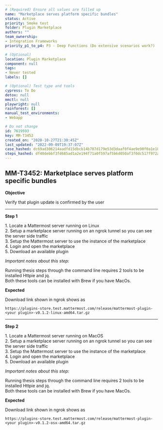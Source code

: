 ```yaml
---
# (Required) Ensure all values are filled up
name: "Marketplace serves platform specific bundles"
status: Active
priority: Smoke test
folder: Plugin Marketplace
authors: ""
team_ownership: 
- Integration Frameworks
priority_p1_to_p4: P3 - Deep Functions (Do extensive scenarios work?)

# (Optional)
location: Plugin Marketplace
component: null
tags: 
- Never tested
labels: []

# (Optional) Test type and tools
cypress: To Do
detox: null
mmctl: null
playwright: null
rainforest: []
manual_test_environments: 
- Webapp

# Do not change
id: 7619593
key: MM-T3452
created_on: "2020-10-27T21:30:45Z"
last_updated: "2022-09-09T19:37:07Z"
case_hashed: dc69ad306214aadfd15dbcb14b707d179e53d3daaf0f4ae9e90f0a1e1820d74fa3bdc92a0a65eb9b59440f93f3a5b1ee
steps_hashed: df40debbf3fd685ad1a2e194f71a0f597af5b6d050af3f0dc517f972ab77889a827a5f02d968111507e7943a09627a36
---
```


<!-- (Auto-generated) Based on frontmatter's "key" and "name" -->

## MM-T3452: Marketplace serves platform specific bundles

**Objective**

Verify that plugin update is confirmed by the user

---

**Step 1**

1\. Locate a Mattermost server running on Linux\
2\. Setup a marketplace server running on an ngrok tunnel so you can see the server side traffic\
3\. Setup the Mattermost server to use the instance of the marketplace\
4\. Login and open the marketplace\
5\. Download an available plugin

_Important notes about this step:_

Running thesis steps through the command line requires 2 tools to be installed Httpie and jq.\
Both these tools can be installed with Brew if you have MacOs.

**Expected**

Download link shown in ngrok shows as

```
https://plugins-store.test.mattermost.com/release/mattermost-plugin-<your plugin>-v0.1.2-linux-amd64.tar.gz
```

---

**Step 2**

1\. Locate a Mattermost server running on MacOS\
2\. Setup a marketplace server running on an ngrok tunnel so you can see the server side traffic\
3\. Setup the Mattermost server to use the instance of the marketplace\
4\. Login and open the marketplace\
5\. Download an available plugin

_Important notes about this step:_

Running thesis steps through the command line requires 2 tools to be installed Httpie and jq.\
Both these tools can be installed with Brew if you have MacOs.

**Expected**

Download link shown in ngrok shows as

```
https://plugins-store.test.mattermost.com/release/mattermost-plugin-<your plugin>-v0.1.2-osx-amd64.tar.gz
```
